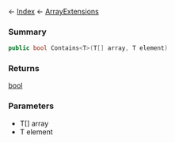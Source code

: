 ← [Index](Api-Index) ← [ArrayExtensions](System.ArrayExtensions)

### Summary

```csharp
public bool Contains<T>(T[] array, T element)
```

### Returns

[bool](System.Boolean)

### Parameters

* T[] array
* T element
